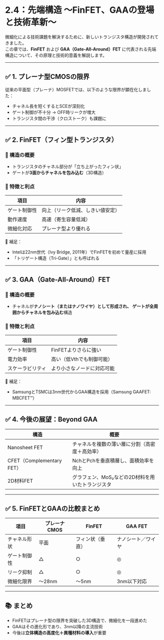 # 2.4：先端構造 〜FinFET、GAAの登場と技術革新〜

微細化による技術課題を解決するために、新しいトランジスタ構造が開発されてきました。  
この章では、**FinFET** および **GAA（Gate-All-Around）FET** に代表される先端構造について、その原理と技術的意義を解説します。

---

## ✅ 1. プレーナ型CMOSの限界

従来の平面型（プレーナ）MOSFETでは、以下のような限界が顕在化しました：

- チャネル長を短くするとSCEが深刻化
- ゲート制御が不十分 → OFF時リークが増大
- トランジスタ間の干渉（クロストーク）も課題に

---

## ✅ 2. FinFET（フィン型トランジスタ）

### 🔹 構造の概要

- トランジスタのチャネル部分が「立ち上がったフィン状」
- ゲートが**3面からチャネルを包み込む**（3D構造）

### 🔹 特徴と利点

| 項目 | 内容 |
|------|------|
| ゲート制御性 | 向上（リーク低減、しきい値安定） |
| 動作速度 | 高速（寄生容量低減） |
| 微細化対応 | プレーナ型より優れる |

📝 補足：
- Intelは22nm世代（Ivy Bridge, 2011年）でFinFETを初めて量産に採用
- 「トリゲート構造（Tri-Gate）」とも呼ばれる

---

## ✅ 3. GAA（Gate-All-Around）FET

### 🔹 構造の概要

- チャネルが**ナノシート（またはナノワイヤ）**として形成され、
  ゲートが**全周囲からチャネルを包み込む**構造

### 🔹 特徴と利点

| 項目 | 内容 |
|------|------|
| ゲート制御性 | FinFETよりさらに強い |
| 電力効率 | 高い（低Vthでも制御可能） |
| スケーラビリティ | より小さなノードに対応可能 |

📝 補足：
- SamsungとTSMCは3nm世代からGAA構造を採用（Samsung GAAFET: MBCFET™）

---

## ✅ 4. 今後の展望：Beyond GAA

| 構造 | 概要 |
|------|------|
| Nanosheet FET | チャネルを複数の薄い層に分割（高密度＋高効率） |
| CFET（Complementary FET） | NchとPchを垂直積層し、面積効率を向上 |
| 2D材料FET | グラフェン、MoS₂などの2D材料を用いたトランジスタ |

---

## ✅ 5. FinFETとGAAの比較まとめ

| 項目 | プレーナCMOS | FinFET | GAA FET |
|------|---------------|--------|---------|
| チャネル形状 | 平面 | フィン状（垂直） | ナノシート／ワイヤ |
| ゲート制御性 | △ | ○ | ◎ |
| リーク抑制 | △ | ○ | ◎ |
| 微細化限界 | ～28nm | ～5nm | 3nm以下対応 |

---

## 📚 まとめ

- FinFETはプレーナ型の限界を突破した3D構造で、微細化を一段進めた
- GAAはその進化形であり、3nm以降の主流技術
- 今後は**立体構造の高度化＋異種材料の導入**が重要
